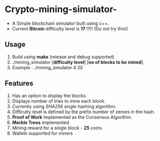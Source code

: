 # Crypto-mining-simulator-
* A Simple blockchain simulator built using c++.
* Current **Bitcoin** difficulty level is **17** !!!!! (Do not try this!)

## Usage

1. Build using **make** (release and debug supported)
2. ./mining_simulator [**difficulty level**] [**no of blocks to be mined**]. 
3. Example : ./mining_simulator 4 20

## Features
1. Has an option to display the blocks.
2. Displays number of tries to mine each block.
3. Currently using *SHA256* *single* hashing algorithm.
4. Difficulty level is defined by the prefix number of zeroes in the hash.
5. **Proof of Work** Implemented as the Consensus Algorithm.
6. **Merkle Trees** implemented
7. Mining reward for a single block - **25** coins
8. Wallets supported for miners
